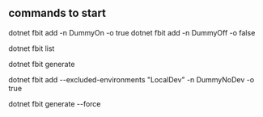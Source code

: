 ﻿## commands to start
dotnet fbit add -n DummyOn -o true
dotnet fbit add -n DummyOff -o false

dotnet fbit list


dotnet fbit generate


dotnet fbit add --excluded-environments "LocalDev" -n DummyNoDev -o true

dotnet fbit generate --force